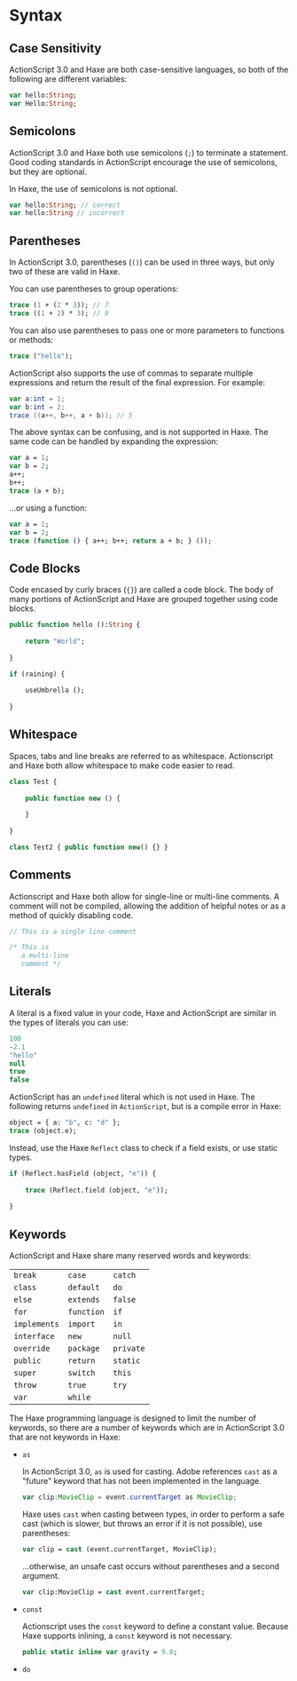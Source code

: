 # Syntax

## Case Sensitivity

ActionScript 3.0 and Haxe are both case-sensitive languages, so both of the following are different variables:

```haxe
var hello:String;
var Hello:String;
```

## Semicolons

ActionScript 3.0 and Haxe both use semicolons (`;`) to terminate a statement. Good coding standards in ActionScript encourage the use of semicolons, but they are optional.

In Haxe, the use of semicolons is not optional.

```haxe
var hello:String; // correct
var hello:String // incorrect
```

## Parentheses

In ActionScript 3.0, parentheses (`()`) can be used in three ways, but only two of these are valid in Haxe.

You can use parentheses to group operations:

```haxe
trace (1 + (2 * 3)); // 7
trace ((1 + 2) * 3); // 9
```

You can also use parentheses to pass one or more parameters to functions or methods:

```haxe
trace ("hello");
```

ActionScript also supports the use of commas to separate multiple expressions and return the result of the final expression. For example:

```ActionScript
var a:int = 1;
var b:int = 2;
trace ((a++, b++, a + b)); // 5
```

The above syntax can be confusing, and is not supported in Haxe. The same code can be handled by expanding the expression:

```haxe
var a = 1;
var b = 2;
a++;
b++;
trace (a + b);
```

...or using a function:

```haxe
var a = 1;
var b = 2;
trace (function () { a++; b++; return a + b; } ());
```

## Code Blocks

Code encased by curly braces (`{}`) are called a code block. The body of many portions of ActionScript and Haxe are grouped together using code blocks.

```haxe
public function hello ():String {
    
    return "World";
    
}
```
```haxe
if (raining) {
    
    useUmbrella ();
    
}
```

## Whitespace

Spaces, tabs and line breaks are referred to as whitespace. Actionscript and Haxe both allow whitespace to make code easier to read.

```haxe
class Test {
    
    public function new () {
        
    }
    
}

class Test2 { public function new() {} }
```

## Comments

Actionscript and Haxe both allow for single-line or multi-line comments. A comment will not be compiled, allowing the addition of helpful notes or as a method of quickly disabling code.

```haxe
// This is a single line comment

/* This is
   a multi-line
   comment */
```

## Literals

A literal is a fixed value in your code, Haxe and ActionScript are similar in the types of literals you can use:

```haxe
100
-2.1
"hello"
null
true
false
```

ActionScript has an `undefined` literal which is not used in Haxe. The following returns `undefined` in `ActionScript`, but is a compile error in Haxe:

```haxe
object = { a: "b", c: "d" };
trace (object.e);
```

Instead, use the Haxe `Reflect` class to check if a field exists, or use static types.

```haxe
if (Reflect.hasField (object, "e")) {
    
    trace (Reflect.field (object, "e"));
    
}
```

## Keywords

ActionScript and Haxe share many reserved words and keywords:

|    |    |    |
|----|----|----|
| `break` | `case` | `catch` |
| `class` | `default` | `do` |
| `else` | `extends` | `false` |
| `for` | `function` | `if` |
| `implements` | `import` | `in` |
| `interface` | `new` | `null` |
| `override` | `package` | `private` |
| `public` | `return` | `static` |
| `super` | `switch` | `this` |
| `throw` | `true` | `try` |
| `var` | `while` |

The Haxe programming language is designed to limit the number of keywords, so there are a number of keywords which are in ActionScript 3.0 that are not keywords in Haxe:

 * `as`

    In ActionScript 3.0, `as` is used for casting. Adobe references `cast` as a "future" keyword that has not been implemented in the language.

    ```ActionScript
    var clip:MovieClip = event.currentTarget as MovieClip;
    ```
    
    Haxe uses `cast` when casting between types, in order to perform a safe cast (which is slower, but throws an error if it is not possible), use parentheses:
    
    ```haxe
    var clip = cast (event.currentTarget, MovieClip);
    ```

    ...otherwise, an unsafe cast occurs without parentheses and a second argument.
    
     ```haxe
    var clip:MovieClip = cast event.currentTarget;
     ``` 

 * `const`
    
    Actionscript uses the `const` keyword to define a constant value. Because Haxe supports inlining, a `const` keyword is not necessary.
    
    ```haxe
    public static inline var gravity = 9.8;
    ```
    
 * `do`
